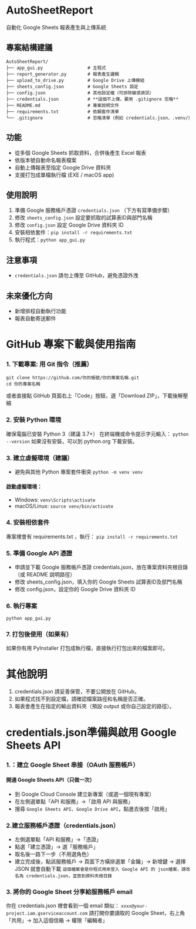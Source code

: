 # AutoSheetReport
自動化 Google Sheets 報表產生與上傳系統

## 專案結構建議
```
AutoSheetReport/
├── app_gui.py                 # 主程式
├── report_generator.py        # 報表產生邏輯
├── upload_to_drive.py         # Google Drive 上傳模組
├── sheets_config.json         # Google Sheets 設定
├── config.json                # 其他設定檔（可排除敏感資訊）
├── credentials.json           # **這個不上傳，要用 .gitignore 忽略**
├── README.md                  # 專案說明文件
├── requirements.txt           # 依賴套件清單
└── .gitignore                 # 忽略清單（例如 credentials.json、.venv/）
```

## 功能
- 從多個 Google Sheets 抓取資料，合併後產生 Excel 報表
- 依版本號自動命名報表檔案
- 自動上傳報表至指定 Google Drive 資料夾
- 支援打包成單檔執行檔 (EXE / macOS app)

## 使用說明
1. 準備 Google 服務帳戶憑證 `credentials.json` （下方有寫準備步驟）
2. 修改 `sheets_config.json` 設定要抓取的試算表ID與部門名稱
3. 修改 `config.json` 設定 Google Drive 資料夾 ID
4. 安裝相依套件：`pip install -r requirements.txt`
5. 執行程式：`python app_gui.py`

## 注意事項
- `credentials.json` 請勿上傳至 GitHub，避免憑證外洩

## 未來優化方向
- 新增排程自動執行功能
- 報表自動寄送郵件

# GitHub 專案下載與使用指南
### 1. 下載專案: 用 Git 指令（推薦）
  ```
  git clone https://github.com/你的帳號/你的專案名稱.git
  cd 你的專案名稱
  ```
  或者直接點 GitHub 頁面右上「Code」按鈕，選「Download ZIP」，下載後解壓縮


### 2. 安裝 Python 環境
  確保電腦已安裝 Python 3（建議 3.7+）
  在終端機或命令提示字元輸入：
  ```python --version```
  如果沒有安裝，可以到 python.org 下載安裝。

### 3. 建立虛擬環境（建議）
*   避免與其他 Python 專案套件衝突 ```python -m venv venv```

#### 啟動虛擬環境： 
  * Windows: `venv\Scripts\activate`
  * macOS/Linux: `source venv/bin/activate`

### 4. 安裝相依套件
  專案裡會有 requirements.txt ，執行：
  `pip install -r requirements.txt`

### 5. 準備 Google API 憑證
* 申請並下載 Google 服務帳戶憑證 credentials.json，放在專案資料夾根目錄（或 README 說明路徑）
* 修改 sheets_config.json，填入你的 Google Sheets 試算表ID及部門名稱
* 修改 config.json，設定你的 Google Drive 資料夾 ID

### 6. 執行專案
`python app_gui.py`

### 7. 打包後使用（如果有）
如果你有用 PyInstaller 打包成執行檔，直接執行打包出來的檔案即可。

# 其他說明
1. credentials.json 請妥善保管，不要公開放在 GitHub。
2. 如果程式找不到設定檔，請確認檔案路徑和名稱是否正確。
3. 報表會產生在指定的輸出資料夾（預設 output 或你自己設定的路徑）。


# credentials.json準備與啟用 Google Sheets API
### 1.：建立 Google Sheet 串接（OAuth 服務帳戶）
#### 開通 Google Sheets API（只做一次）
* 到 Google Cloud Console 建立新專案（或選一個現有專案）
* 在左側選單點「API 和服務」→「啟用 API 與服務」
* 搜尋 `Google Sheets API`、`Google Drive API`，點進去後按「啟用」

### 2.建立服務帳戶憑證（credentials.json）
* 左側選單點「API 和服務」→「憑證」
* 點選「建立憑證」→ 選「服務帳戶」
* 取名後一路下一步（不用選角色）
* 建立完成後，點該服務帳戶 → 頁面下方橫排選單「金鑰」→ 新增鍵 → 選擇 JSON 就會自動下載
`這個檔案會是你程式用來登入 Google API 的 json檔案，請改名為 credentials.json，並放到資料夾根目錄`

### 3. 將你的 Google Sheet 分享給服務帳戶 email
你在 credentials.json 裡會看到一個 email 類似：
`xxxx@your-project.iam.gserviceaccount.com`
請打開你要讀取的 Google Sheet，右上角「共用」→ 加入這個信箱 → 權限「編輯者」

